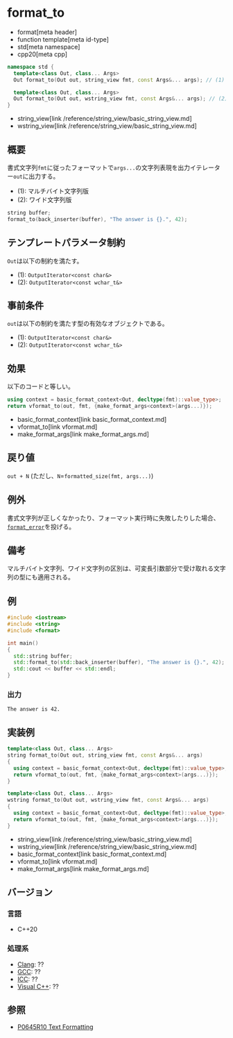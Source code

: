 # format_to

* format[meta header]
* function template[meta id-type]
* std[meta namespace]
* cpp20[meta cpp]

```cpp
namespace std {
  template<class Out, class... Args>
  Out format_to(Out out, string_view fmt, const Args&... args); // (1)

  template<class Out, class... Args>
  Out format_to(Out out, wstring_view fmt, const Args&... args); // (2)
}
```
* string_view[link /reference/string_view/basic_string_view.md]
* wstring_view[link /reference/string_view/basic_string_view.md]

## 概要

書式文字列`fmt`に従ったフォーマットで`args...`の文字列表現を出力イテレーター`out`に出力する。

* (1): マルチバイト文字列版
* (2): ワイド文字列版

```cpp
string buffer;
format_to(back_inserter(buffer), "The answer is {}.", 42);
```

## テンプレートパラメータ制約

`Out`は以下の制約を満たす。

* (1): `OutputIterator<const char&>`
* (2): `OutputIterator<const wchar_t&>`

## 事前条件

`out`は以下の制約を満たす型の有効なオブジェクトである。

* (1): `OutputIterator<const char&>`
* (2): `OutputIterator<const wchar_t&>`

## 効果

以下のコードと等しい。

```cpp
using context = basic_format_context<Out, decltype(fmt)::value_type>;
return vformat_to(out, fmt, {make_format_args<context>(args...)});
```
* basic_format_context[link basic_format_context.md]
* vformat_to[link vformat.md]
* make_format_args[link make_format_args.md]

## 戻り値

`out + N` (ただし、`N`=`formatted_size(fmt, args...)`)

## 例外

書式文字列が正しくなかったり、フォーマット実行時に失敗したりした場合、[`format_error`](format_error.md)を投げる。

## 備考

マルチバイト文字列、ワイド文字列の区別は、可変長引数部分で受け取れる文字列の型にも適用される。

## 例
```cpp example
#include <iostream>
#include <string>
#include <format>

int main()
{
  std::string buffer;
  std::format_to(std::back_inserter(buffer), "The answer is {}.", 42);
  std::cout << buffer << std::endl;
}
```

### 出力
```
The answer is 42.
```

## 実装例
```cpp
template<class Out, class... Args>
string format_to(Out out, string_view fmt, const Args&... args)
{
  using context = basic_format_context<Out, decltype(fmt)::value_type>;
  return vformat_to(out, fmt, {make_format_args<context>(args...)});
}

template<class Out, class... Args>
wstring format_to(Out out, wstring_view fmt, const Args&... args)
{
  using context = basic_format_context<Out, decltype(fmt)::value_type>;
  return vformat_to(out, fmt, {make_format_args<context>(args...)});
}
```
* string_view[link /reference/string_view/basic_string_view.md]
* wstring_view[link /reference/string_view/basic_string_view.md]
* basic_format_context[link basic_format_context.md]
* vformat_to[link vformat.md]
* make_format_args[link make_format_args.md]

## バージョン
### 言語
- C++20

### 処理系
- [Clang](/implementation.md#clang): ??
- [GCC](/implementation.md#gcc): ??
- [ICC](/implementation.md#icc): ??
- [Visual C++](/implementation.md#visual_cpp): ??

## 参照

* [P0645R10 Text Formatting](http://www.open-std.org/jtc1/sc22/wg21/docs/papers/2019/p0645r10.html)

